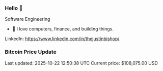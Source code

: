 ### Hello 🤙  

Software Engineering

- 🔭 I love computers, finance, and building things.
  
LinkedIn: https://www.linkedin.com/in/thejustinbishop/  






























































































































































































































































































































































































































































































































































































































































































































































































































































































































































































































































































































































































































































### Bitcoin Price Update
Last updated: 2025-10-22 12:50:38 UTC
Current price: $108,075.00 USD
